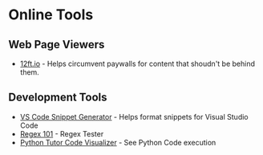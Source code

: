 Online Tools
===============================================================================

Web Page Viewers
-------------------------------------------------------------------------------
* [12ft.io](https://12ft.io/) - Helps circumvent paywalls for content that shoudn't be behind them.  


Development Tools
------------------
* [VS Code Snippet Generator](https://snippet-generator.app/) - Helps format snippets for Visual Studio Code
* [Regex 101](https://regex101.com/) - Regex Tester
* [Python Tutor Code Visualizer](https://pythontutor.com/visualize.html#mode=edit) - See Python Code execution


